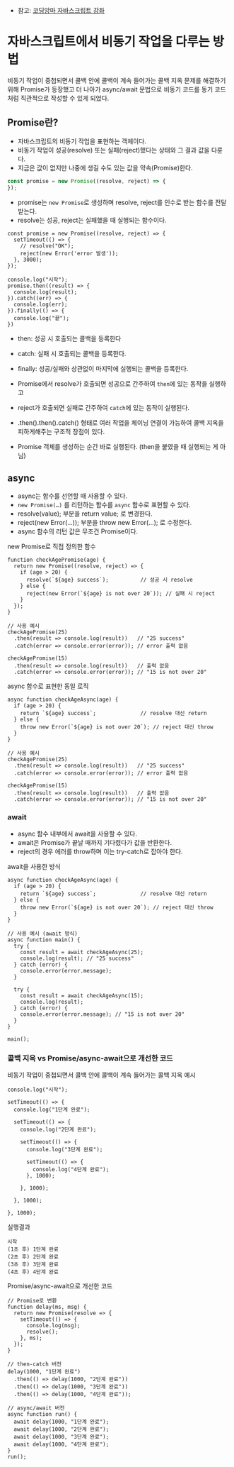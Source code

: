 * 참고: [코딩앙마 자바스크립트 강좌](https://youtu.be/3Ao3OroqQLQ?si=qiX45oqYQqZq7ZnC)

# 자바스크립트에서 비동기 작업을 다루는 방법
비동기 작업이 중첩되면서 콜백 안에 콜백이 계속 들어가는 콜백 지옥 문제를 해결하기 위해 Promise가 등장했고 
더 나아가 async/await 문법으로 비동기 코드를 동기 코드처럼 직관적으로 작성할 수 있게 되었다.

## Promise란?
- 자바스크립트의 비동기 작업을 표현하는 객체이다.
- 비동기 작업이 성공(resolve) 또는 실패(reject)했다는 상태와 그 결과 값을 다룬다.
- 지금은 값이 없지만 나중에 생길 수도 있는 값을 약속(Promise)한다.

```javascript
const promise = new Promise((resolve, reject) => {
});
```
- promise는 `new Promise`로 생성하며 resolve, reject를 인수로 받는 함수를 전달받는다.
- resolve는 성공, reject는 실패했을 때 실행되는 함수이다.

```
const promise = new Promise((resolve, reject) => {
  setTimeout(() => {
    // resolve("OK");
    reject(new Error('error 발생'));
  }, 3000);
});

console.log("시작");
promise.then((result) => {
  console.log(result);
}).catch((err) => {
  console.log(err);
}).finally(() => {
  console.log("끝");
})
```
- then: 성공 시 호출되는 콜백을 등록한다
- catch: 실패 시 호출되는 콜백을 등록한다.
- finally: 성공/실패와 상관없이 마지막에 실행되는 콜백을 등록한다.

- Promise에서 resolve가 호출되면 성공으로 간주하여 `then`에 있는 동작을 실행하고
- reject가 호출되면 실패로 간주하여 `catch`에 있는 동작이 실행된다.

- .then().then().catch() 형태로 여러 작업을 체이닝 연결이 가능하여 콜백 지옥을 피하게해주는 구조적 장점이 있다.
- Promise 객체를 생성하는 순간 바로 실행된다. (then을 붙였을 때 실행되는 게 아님)

## async
- async는 함수를 선언할 때 사용할 수 있다.
- `new Promise(…)` 를 리턴하는 함수를 `async` 함수로 표현할 수 있다.
- resolve(value); 부분을 return value; 로 변경한다.
- reject(new Error(…)); 부분을 throw new Error(…); 로 수정한다.
- async 함수의 리턴 값은 무조건 Promise이다.

new Promise로 직접 정의한 함수
```
function checkAgePromise(age) {
  return new Promise((resolve, reject) => {
    if (age > 20) {
      resolve(`${age} success`);          // 성공 시 resolve
    } else {
      reject(new Error(`${age} is not over 20`)); // 실패 시 reject
    }
  });
}

// 사용 예시
checkAgePromise(25)
  .then(result => console.log(result))   // "25 success"
  .catch(error => console.error(error)); // error 출력 없음
  
checkAgePromise(15)
  .then(result => console.log(result))   // 출력 없음
  .catch(error => console.error(error)); // "15 is not over 20"
```

async 함수로 표현한 동일 로직
```
async function checkAgeAsync(age) {
  if (age > 20) {
    return `${age} success`;              // resolve 대신 return
  } else {
    throw new Error(`${age} is not over 20`); // reject 대신 throw
  }
}

// 사용 예시
checkAgePromise(25)
  .then(result => console.log(result))   // "25 success"
  .catch(error => console.error(error)); // error 출력 없음
  
checkAgePromise(15)
  .then(result => console.log(result))   // 출력 없음
  .catch(error => console.error(error)); // "15 is not over 20"
```

### await
- async 함수 내부에서 await을 사용할 수 있다.
- await은 Promise가 끝날 때까지 기다렸다가 값을 반환한다.
- reject의 경우 에러를 throw하며 이는 try-catch로 잡아야 한다.

await을 사용한 방식
```
async function checkAgeAsync(age) {
  if (age > 20) {
    return `${age} success`;              // resolve 대신 return
  } else {
    throw new Error(`${age} is not over 20`); // reject 대신 throw
  }
}

// 사용 예시 (await 방식)
async function main() {
  try {
    const result = await checkAgeAsync(25);
    console.log(result); // "25 success"
  } catch (error) {
    console.error(error.message);
  }

  try {
    const result = await checkAgeAsync(15);
    console.log(result);
  } catch (error) {
    console.error(error.message); // "15 is not over 20"
  }
}

main();
```

### 콜백 지옥 vs Promise/async-await으로 개선한 코드
비동기 작업이 중첩되면서 콜백 안에 콜백이 계속 들어가는 콜백 지옥 예시
```
console.log("시작");

setTimeout(() => {
  console.log("1단계 완료");

  setTimeout(() => {
    console.log("2단계 완료");

    setTimeout(() => {
      console.log("3단계 완료");

      setTimeout(() => {
        console.log("4단계 완료");
      }, 1000);

    }, 1000);

  }, 1000);

}, 1000);
```

실행결과
```
시작
(1초 후) 1단계 완료
(2초 후) 2단계 완료
(3초 후) 3단계 완료
(4초 후) 4단계 완료
```

Promise/async-await으로 개선한 코드
```
// Promise로 변환
function delay(ms, msg) {
  return new Promise(resolve => {
    setTimeout(() => {
      console.log(msg);
      resolve();
    }, ms);
  });
}

// then-catch 버전
delay(1000, "1단계 완료")
  .then(() => delay(1000, "2단계 완료"))
  .then(() => delay(1000, "3단계 완료"))
  .then(() => delay(1000, "4단계 완료"));

// async/await 버전
async function run() {
  await delay(1000, "1단계 완료");
  await delay(1000, "2단계 완료");
  await delay(1000, "3단계 완료");
  await delay(1000, "4단계 완료");
}
run();

```